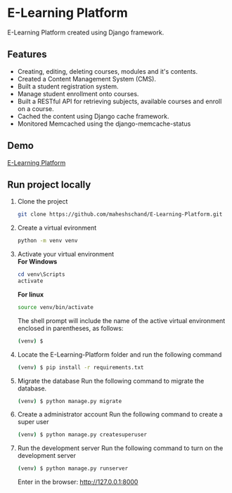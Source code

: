 # E-Learning Platform
E-Learning Platform created using Django framework.

## Features
- Creating, editing, deleting courses, modules and it's contents.
- Created a Content Management System (CMS).
- Built a student registration system.
- Manage student enrollment onto courses.
- Built a RESTful API for retrieving subjects, available courses and enroll on a course.
- Cached the content using Django cache framework.
- Monitored Memcached using the django-memcache-status

## Demo
[E-Learning Platform](https://elearning-suven.herokuapp.com/)

## Run project locally
1. Clone the project  
    ```bash
    git clone https://github.com/maheshschand/E-Learning-Platform.git 
    ```
2. Create a virtual evironment
    ```bash
    python -m venv venv
    ```
3. Activate your virtual environment  
    **For Windows**
    ```powershell
    cd venv\Scripts
    activate
    ```

    **For linux**
    ```bash
    source venv/bin/activate
    ```
    The shell prompt will include the name of the active virtual environment enclosed in parentheses, as follows:
    ```bash
    (venv) $
    ```
4. Locate the E-Learning-Platform folder and run the following command
    ```bash
    (venv) $ pip install -r requirements.txt
    ```
5. Migrate the database
    Run the following command to migrate the database.
    ```bash
    (venv) $ python manage.py migrate
    ```
6. Create a administrator account
    Run the following command to create a super user
    ```bash
    (venv) $ python manage.py createsuperuser
    ``` 
7. Run the development server
    Run the following command to turn on the development server
    ```bash
    (venv) $ python manage.py runserver
    ```
    Enter in the browser: http://127.0.0.1:8000